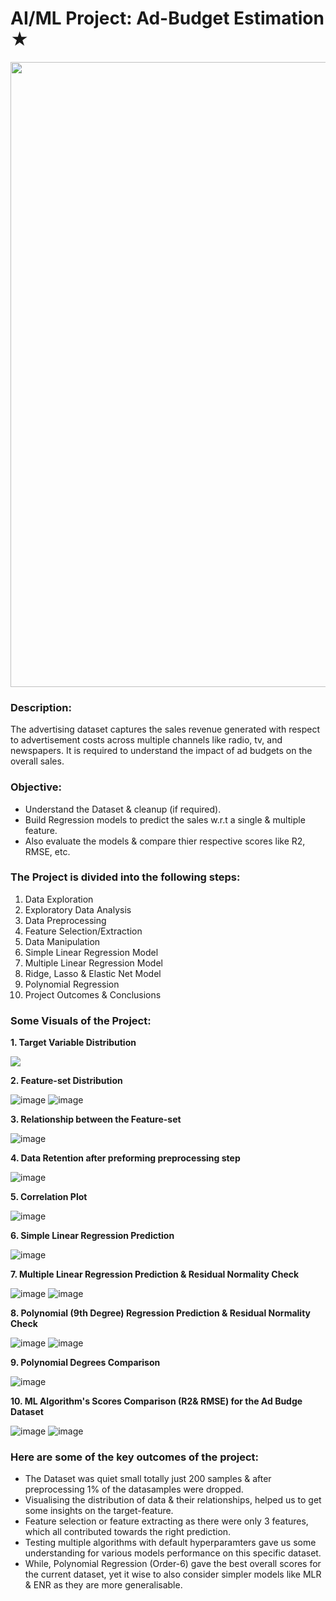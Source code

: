 # AI/ML Project: Ad-Budget Estimation ★
<p align="center"><img src="https://user-images.githubusercontent.com/54996245/141647621-ca6115e0-6a19-4c89-b3fb-c6add24e5f90.jpg" style="width: 1000px;"/></p>

### Description:
The advertising dataset captures the sales revenue generated with respect to advertisement costs across multiple channels like radio, tv, and newspapers. It is required to understand the impact of ad budgets on the overall sales.

### Objective:
- Understand the Dataset & cleanup (if required).
- Build Regression models to predict the sales w.r.t a single & multiple feature.
- Also evaluate the models & compare thier respective scores like R2, RMSE, etc.

### The Project is divided into the following steps:
1. Data Exploration
2. Exploratory Data Analysis
3. Data Preprocessing
4. Feature Selection/Extraction
5. Data Manipulation
6. Simple Linear Regression Model
7. Multiple Linear Regression Model
8. Ridge, Lasso & Elastic Net Model
9. Polynomial Regression
10. Project Outcomes & Conclusions

### Some Visuals of the Project:
**1. Target Variable Distribution**

<p align="left"><img src="https://user-images.githubusercontent.com/54996245/140943369-489c9045-c24e-4c92-bc56-41109400ff62.png" /></p>

**2. Feature-set Distribution**

![image](https://user-images.githubusercontent.com/54996245/140944998-088f0b66-462f-4d1f-bae5-80642a0af48c.png)
![image](https://user-images.githubusercontent.com/54996245/140943392-91d0fcf8-476b-4db6-b25e-6b5f1370a963.png)

**3. Relationship between the Feature-set**

![image](https://user-images.githubusercontent.com/54996245/140943438-ebd23f15-293c-41a2-9001-a7c293d40480.png)

**4. Data Retention after preforming preprocessing step**

![image](https://user-images.githubusercontent.com/54996245/140943463-b41d8057-7c54-4ea2-984d-ade81228013b.png)

**5. Correlation Plot**

![image](https://user-images.githubusercontent.com/54996245/140943541-bf72d321-d55b-458f-8b7f-187a3d5aa152.png)

**6. Simple Linear Regression Prediction**

![image](https://user-images.githubusercontent.com/54996245/140943724-6195cbec-3a95-4298-882b-1888cea8ee8e.png)

**7. Multiple Linear Regression Prediction & Residual Normality Check**

![image](https://user-images.githubusercontent.com/54996245/140943903-1ad2ac92-11fa-4047-be5d-f912e496c55b.png)
![image](https://user-images.githubusercontent.com/54996245/140943978-3aeeea21-cf8d-4c1a-bbac-50d29d8d17ed.png)

**8. Polynomial (9th Degree) Regression Prediction & Residual Normality Check**

![image](https://user-images.githubusercontent.com/54996245/140944102-59df9c45-3c24-4e1b-a71a-8bb19d5cabad.png)
![image](https://user-images.githubusercontent.com/54996245/140944194-a27e761b-b865-4a32-bd6f-4935fa928540.png)

**9. Polynomial Degrees Comparison**

![image](https://user-images.githubusercontent.com/54996245/140944285-cc9c979e-ebb1-404f-b41d-9677922b4d87.png)

**10. ML Algorithm's Scores Comparison (R2& RMSE) for the Ad Budge Dataset**

![image](https://user-images.githubusercontent.com/54996245/140944418-855955da-8fe1-4145-825a-8c634f93e4cf.png)
![image](https://user-images.githubusercontent.com/54996245/140944451-42983cef-a10d-4573-a934-000b41134156.png)


### Here are some of the key outcomes of the project:
- The Dataset was quiet small totally just 200 samples & after preprocessing 1% of the datasamples were dropped. 
- Visualising the distribution of data & their relationships, helped us to get some insights on the target-feature.
- Feature selection or feature extracting as there were only 3 features, which all contributed towards the right prediction.
- Testing multiple algorithms with default hyperparamters gave us some understanding for various models performance on this specific dataset.
- While, Polynomial Regression (Order-6) gave the best overall scores for the current dataset, yet it wise to also consider simpler models like MLR & ENR as they are more generalisable.

